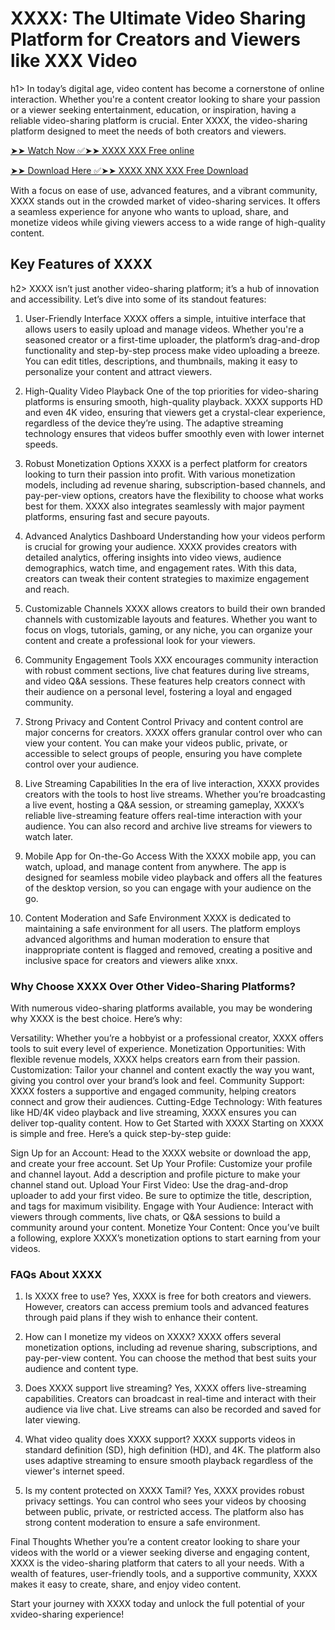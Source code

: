 <h1>XXXX: The Ultimate Video Sharing Platform for Creators and Viewers like XXX Video</h1>h1>
In today’s digital age, video content has become a cornerstone of online interaction. Whether you're a content creator looking to share your passion or a viewer seeking entertainment, education, or inspiration, having a reliable video-sharing platform is crucial. Enter XXXX, the video-sharing platform designed to meet the needs of both creators and viewers.

[➤➤ Watch Now ✅➤➤ XXXX XXX Free online](https://t.co/WvZ7Vn10r1)

[➤➤ Download Here ✅➤➤ XXXX XNX XXX Free Download](https://t.co/WvZ7Vn10r1)

With a focus on ease of use, advanced features, and a vibrant community, XXXX stands out in the crowded market of video-sharing services. It offers a seamless experience for anyone who wants to upload, share, and monetize videos while giving viewers access to a wide range of high-quality content.

<h2>Key Features of XXXX</h2>h2>
XXXX isn’t just another video-sharing platform; it’s a hub of innovation and accessibility. Let’s dive into some of its standout features:

1. User-Friendly Interface
XXXX offers a simple, intuitive interface that allows users to easily upload and manage videos. Whether you're a seasoned creator or a first-time uploader, the platform’s drag-and-drop functionality and step-by-step process make video uploading a breeze. You can edit titles, descriptions, and thumbnails, making it easy to personalize your content and attract viewers.

2. High-Quality Video Playback
One of the top priorities for video-sharing platforms is ensuring smooth, high-quality playback. XXXX supports HD and even 4K video, ensuring that viewers get a crystal-clear experience, regardless of the device they’re using. The adaptive streaming technology ensures that videos buffer smoothly even with lower internet speeds.

3. Robust Monetization Options
XXXX is a perfect platform for creators looking to turn their passion into profit. With various monetization models, including ad revenue sharing, subscription-based channels, and pay-per-view options, creators have the flexibility to choose what works best for them. XXXX also integrates seamlessly with major payment platforms, ensuring fast and secure payouts.

4. Advanced Analytics Dashboard
Understanding how your videos perform is crucial for growing your audience. XXXX provides creators with detailed analytics, offering insights into video views, audience demographics, watch time, and engagement rates. With this data, creators can tweak their content strategies to maximize engagement and reach.

5. Customizable Channels
XXXX allows creators to build their own branded channels with customizable layouts and features. Whether you want to focus on vlogs, tutorials, gaming, or any niche, you can organize your content and create a professional look for your viewers.

6. Community Engagement Tools
XXX encourages community interaction with robust comment sections, live chat features during live streams, and video Q&A sessions. These features help creators connect with their audience on a personal level, fostering a loyal and engaged community.

7. Strong Privacy and Content Control
Privacy and content control are major concerns for creators. XXXX offers granular control over who can view your content. You can make your videos public, private, or accessible to select groups of people, ensuring you have complete control over your audience.

8. Live Streaming Capabilities
In the era of live interaction, XXXX provides creators with the tools to host live streams. Whether you’re broadcasting a live event, hosting a Q&A session, or streaming gameplay, XXXX’s reliable live-streaming feature offers real-time interaction with your audience. You can also record and archive live streams for viewers to watch later.

9. Mobile App for On-the-Go Access
With the XXXX mobile app, you can watch, upload, and manage content from anywhere. The app is designed for seamless mobile video playback and offers all the features of the desktop version, so you can engage with your audience on the go.

10. Content Moderation and Safe Environment
XXXX is dedicated to maintaining a safe environment for all users. The platform employs advanced algorithms and human moderation to ensure that inappropriate content is flagged and removed, creating a positive and inclusive space for creators and viewers alike xnxx.

<h3>Why Choose XXXX Over Other Video-Sharing Platforms?</h3>
With numerous video-sharing platforms available, you may be wondering why XXXX is the best choice. Here’s why:

Versatility: Whether you’re a hobbyist or a professional creator, XXXX offers tools to suit every level of experience.
Monetization Opportunities: With flexible revenue models, XXXX helps creators earn from their passion.
Customization: Tailor your channel and content exactly the way you want, giving you control over your brand’s look and feel.
Community Support: XXXX fosters a supportive and engaged community, helping creators connect and grow their audiences.
Cutting-Edge Technology: With features like HD/4K video playback and live streaming, XXXX ensures you can deliver top-quality content.
How to Get Started with XXXX
Starting on XXXX is simple and free. Here’s a quick step-by-step guide:

Sign Up for an Account: Head to the XXXX website or download the app, and create your free account.
Set Up Your Profile: Customize your profile and channel layout. Add a description and profile picture to make your channel stand out.
Upload Your First Video: Use the drag-and-drop uploader to add your first video. Be sure to optimize the title, description, and tags for maximum visibility.
Engage with Your Audience: Interact with viewers through comments, live chats, or Q&A sessions to build a community around your content.
Monetize Your Content: Once you’ve built a following, explore XXXX’s monetization options to start earning from your videos.

<h3>FAQs About XXXX</h3>

1. Is XXXX free to use?
Yes, XXXX is free for both creators and viewers. However, creators can access premium tools and advanced features through paid plans if they wish to enhance their content.

2. How can I monetize my videos on XXXX?
XXXX offers several monetization options, including ad revenue sharing, subscriptions, and pay-per-view content. You can choose the method that best suits your audience and content type.

3. Does XXXX support live streaming?
Yes, XXXX offers live-streaming capabilities. Creators can broadcast in real-time and interact with their audience via live chat. Live streams can also be recorded and saved for later viewing.

4. What video quality does XXXX support?
XXXX supports videos in standard definition (SD), high definition (HD), and 4K. The platform also uses adaptive streaming to ensure smooth playback regardless of the viewer's internet speed.

5. Is my content protected on XXXX Tamil?
Yes, XXXX provides robust privacy settings. You can control who sees your videos by choosing between public, private, or restricted access. The platform also has strong content moderation to ensure a safe environment.

Final Thoughts
Whether you’re a content creator looking to share your videos with the world or a viewer seeking diverse and engaging content, XXXX is the video-sharing platform that caters to all your needs. With a wealth of features, user-friendly tools, and a supportive community, XXXX makes it easy to create, share, and enjoy video content.

Start your journey with XXXX today and unlock the full potential of your xvideo-sharing experience!
